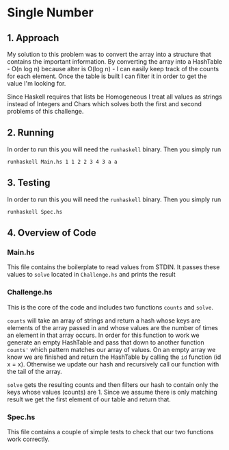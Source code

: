 # Single Number

## 1. Approach

My solution to this problem was to convert the array into a structure that
contains the important information. By converting the array into a HashTable -
O(n log n) because alter is O(log n) - I can easily keep track of the counts for
each element. Once the table is built I can filter it in order to get the value
I'm looking for.

Since Haskell requires that lists be Homogeneous I treat all values as strings
instead of Integers and Chars which solves both the first and second problems
of this challenge.

## 2. Running

In order to run this you will need the `runhaskell` binary. Then you simply run

`runhaskell Main.hs 1 1 2 2 3 4 3 a a`

## 3. Testing

In order to run this you will need the `runhaskell` binary. Then you simply run

`runhaskell Spec.hs`

## 4. Overview of Code

### Main.hs

This file contains the boilerplate to read values from STDIN. It passes these
values to `solve` located in `Challenge.hs` and prints the result

### Challenge.hs

This is the core of the code and includes two functions `counts` and `solve`.

`counts` will take an array of strings and return a hash whose keys are
elements of the array passed in and whose values are the number of times an
element in that array occurs. In order for this function to work we generate an
empty HashTable and pass that down to another function `counts'` which pattern
matches our array of values. On an empty array we know we are finished and
return the HashTable by calling the `id` function (id x = x). Otherwise we
update our hash and recursively call our function with the tail of the array.

`solve` gets the resulting counts and then filters our hash to contain only the
keys whose values (counts) are 1. Since we assume there is only matching result
we get the first element of our table and return that.

### Spec.hs

This file contains a couple of simple tests to check that our two functions
work correctly.
